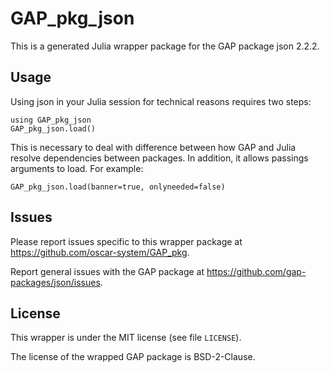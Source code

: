 # GAP_pkg_json

This is a generated Julia wrapper package for the GAP package json 2.2.2.

## Usage

Using json in your Julia session for technical reasons requires two steps:

    using GAP_pkg_json
    GAP_pkg_json.load()

This is necessary to deal with difference between how GAP and Julia
resolve dependencies between packages. In addition, it allows passings
arguments to load. For example:

    GAP_pkg_json.load(banner=true, onlyneeded=false)

## Issues

Please report issues specific to this wrapper package at <https://github.com/oscar-system/GAP_pkg>.

Report general issues with the GAP package at <https://github.com/gap-packages/json/issues>.

## License

This wrapper is under the MIT license (see file `LICENSE`).

The license of the wrapped GAP package is BSD-2-Clause.
